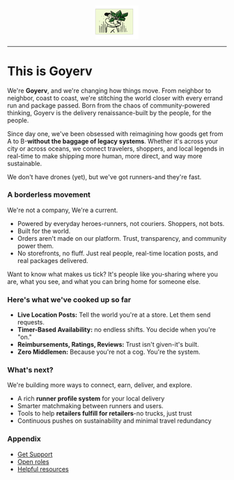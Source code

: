 <!-- Copyright (c) 2025 Goyerv Ltd. All rights reserved. -->
<!-- Author: Emmanuel Okorafor -->







<div align="center">
  <img src="assets/plant.svg" width="20%" alt="Goyerv Logo" />
</div>


<hr>



# This is Goyerv


We're **Goyerv**, and we're changing how things move. From neighbor to neighbor, coast to coast, we're stitching the world closer with every errand run and package passed. Born from the chaos of community-powered thinking, Goyerv is the delivery renaissance-built by the people, for the people.

Since day one, we've been obsessed with reimagining how goods get from A to B-**without the baggage of legacy systems**. Whether it's across your city  or across oceans, we connect travelers, shoppers, and local legends in real-time to make shipping more human, more direct, and way more sustainable.

We don't have drones (yet), but we've got runners-and they're fast.


### A borderless movement

We're not a company, We're a current.

- Powered by everyday heroes-runners, not couriers. Shoppers, not bots.
- Built for the world.
- Orders aren't made on our platform. Trust, transparency, and community power them.
- No storefronts, no fluff. Just real people, real-time location posts, and real packages delivered.

Want to know what makes us tick? It's people like you-sharing where you are, what you see, and what you can bring home for someone else.

### Here's what we've cooked up so far

- **Live Location Posts:** Tell the world you're at a store. Let them send requests.
- **Timer-Based Availability:** no endless shifts. You decide when you're "on."
- **Reimbursements, Ratings, Reviews:** Trust isn't given-it's built.
- **Zero Middlemen:** Because you're not a cog. You're the system.


### What's next?

We're building more ways to connect, earn, deliver, and explore.

- A rich **runner profile system** for your local delivery 
- Smarter matchmaking between runners and users.
- Tools to help **retailers fulfill for retailers**-no trucks, just trust
- Continuous pushes on sustainability and minimal travel redundancy


### Appendix

- [Get Support](https://support/goyerv.com)
- [Open roles](https://careers.goyerv.com)
- [Helpful resources](https://resources.goyerv.com)
